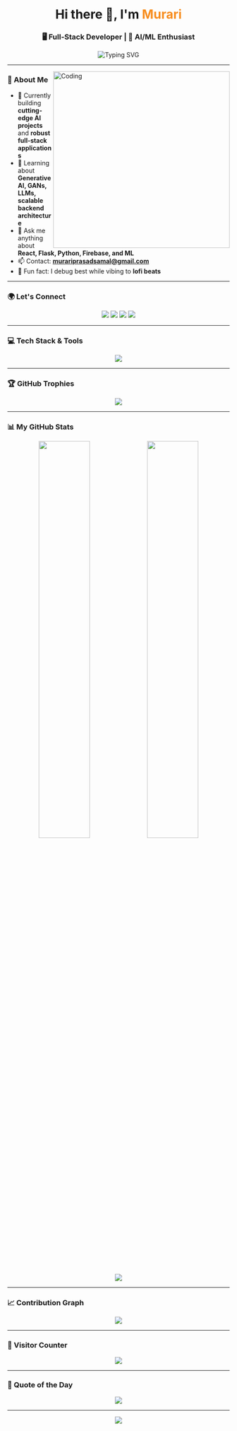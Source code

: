 <!-- Animated and Enhanced GitHub Profile README -->

<h1 align="center">Hi there 👋, I'm <span style="color:#f78d1e;">Murari</span></h1>
<h3 align="center">🖥️ Full-Stack Developer | 🤖 AI/ML Enthusiast </h3>

<p align="center">
  <img src="https://readme-typing-svg.herokuapp.com?font=Fira+Code&size=25&duration=4000&pause=1000&color=F78D1E&center=true&vCenter=true&width=600&lines=Innovating+with+AI+and+Code;AI%2FML+Pioneer;Full-stack+Engineer;Building+the+Future" alt="Typing SVG" />
</p>

---

<img align="right" alt="Coding" width="400" src="https://media.giphy.com/media/qgQUggAC3Pfv687qPC/giphy.gif" />

### 🧠 About Me

- 🔭 Currently building **cutting-edge AI projects** and **robust full-stack applications**
- 🌱 Learning about **Generative AI, GANs, LLMs, scalable backend architecture**
- 💬 Ask me anything about **React, Flask, Python, Firebase, and ML**
- 📫 Contact: **murariprasadsamal@gmail.com**
- 🎵 Fun fact: I debug best while vibing to **lofi beats**

---

### 🌍 Let's Connect

<p align="center">
  <a href="https://linkedin.com/in/murari-samal" target="_blank"><img src="https://img.shields.io/badge/-LinkedIn-%230077B5?style=for-the-badge&logo=linkedin&logoColor=white"/></a>
  <a href="https://twitter.com/murari_samal" target="_blank"><img src="https://img.shields.io/badge/-Twitter-%231DA1F2?style=for-the-badge&logo=twitter&logoColor=white"/></a>
  <a href="https://instagram.com/murariprasadsamal" target="_blank"><img src="https://img.shields.io/badge/-Instagram-%23E4405F?style=for-the-badge&logo=instagram&logoColor=white"/></a>
  <a href="mailto:murariprasadsamal@gmail.com"><img src="https://img.shields.io/badge/-Gmail-%23D14836?style=for-the-badge&logo=gmail&logoColor=white"/></a>
</p>

---

### 💻 Tech Stack & Tools

<p align="center">
  <img src="https://skillicons.dev/icons?i=react,redux,nodejs,express,mongodb,firebase,python,flask,tensorflow,cpp,js,html,css,git,vscode" />
</p>

---

### 🏆 GitHub Trophies

<p align="center">
  <img src="https://github-profile-trophy.vercel.app/?username=Murari17&theme=radical&no-frame=true&no-bg=true&margin-w=20" />
</p>

---

### 📊 My GitHub Stats

<p align="center">
  <img width="48%" src="https://github-readme-stats.vercel.app/api?username=Murari17&show_icons=true&theme=tokyonight" />
  <img width="48%" src="https://github-readme-streak-stats.herokuapp.com/?user=Murari17&theme=tokyonight" />
</p>
<p align="center">
  <img src="https://github-readme-stats.vercel.app/api/top-langs/?username=Murari17&layout=compact&theme=tokyonight" />
</p>

---

### 📈 Contribution Graph

<p align="center">
  <img src="https://github-readme-activity-graph.vercel.app/graph?username=Murari17&theme=rogue" />
</p>

---

### 👀 Visitor Counter

<p align="center">
  <img src="https://komarev.com/ghpvc/?username=Murari17&label=Profile+views&color=brightgreen&style=flat-square" />
</p>

---

### 🎯 Quote of the Day

<p align="center">
  <img src="https://quotes-github-readme.vercel.app/api?type=horizontal&theme=tokyonight" />
</p>

---

<p align="center">
  <img src="https://capsule-render.vercel.app/api?type=waving&color=gradient&height=120&section=footer"/>
</p>

